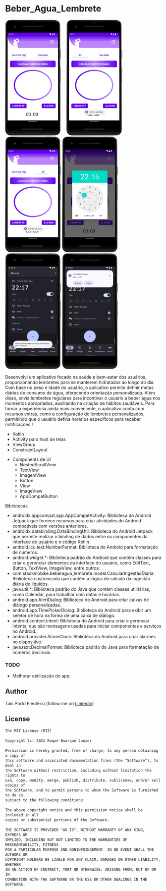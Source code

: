 # Beber_Agua_Lembrete

<img src="app/src/main/res/result/Screenshot_20230702_221549.png" alt="Descrição da imagem" width="180">&emsp;
<img src="app/src/main/res/result/Screenshot_20230702_221605.png" alt="Descrição da imagem" width="180">&emsp;
<img src="app/src/main/res/result/Screenshot_20230702_221625.png" alt="Descrição da imagem" width="180">
<img src="app/src/main/res/result/Screenshot_20230702_221654.png" alt="Descrição da imagem" width="180">
<img src="app/src/main/res/result/Screenshot_20230702_221710.png" alt="Descrição da imagem" width="180">
<img src="app/src/main/res/result/Screenshot_20230702_221717.png" alt="Descrição da imagem" width="180">




Desenvolvi um aplicativo focado na saúde e bem-estar dos usuários, proporcionando lembretes para se manterem hidratados ao longo do dia. Com base no peso e idade do usuário, o aplicativo permite definir metas diárias de consumo de água, oferecendo orientação personalizada. Além disso, envia lembretes regulares para incentivar o usuário a beber água nos momentos apropriados, auxiliando na criação de hábitos saudáveis.
Para tornar a experiência ainda mais conveniente, o aplicativo conta com recursos extras, como a configuração de lembretes personalizados, permitindo que o usuário defina horários específicos para receber notificações.!
* Kotlin
* Activity para host de telas
* ViewGroup  
* ConstraintLayout
    
- Components de UI
    - NestedScrollView
    - TextView
    - ImagemView
    - Button
    - View   
    - ImageView
    - AppCompatButton

Bibliotecas 

* androidx.appcompat.app.AppCompatActivity: Biblioteca do Android Jetpack que fornece recursos para criar atividades do Android compatíveis com versões anteriores.
* androidx.databinding.DataBindingUtil: Biblioteca do Android Jetpack que permite realizar o binding de dados entre os componentes da interface do usuário e o código Kotlin.
* android.icu.text.NumberFormat: Biblioteca do Android para formatação de números.
* android.widget.*: Biblioteca padrão do Android que contém classes para criar e gerenciar elementos da interface do usuário, como EditText, Button, TextView, ImageView, entre outros.
* com.stackmobike.beberagua_lembrete.model.CalcularIngestãoDiaria: Biblioteca customizada que contém a lógica de cálculo da ingestão diária de líquidos.
* java.util.*: Biblioteca padrão do Java que contém classes utilitárias, como Calendar, para trabalhar com datas e horários.
* android.app.AlertDialog: Biblioteca do Android para criar caixas de diálogo personalizadas.
* android.app.TimePickerDialog: Biblioteca do Android para exibir um seletor de hora na forma de uma caixa de diálogo.
* android.content.Intent: Biblioteca do Android para criar e gerenciar intents, que são mensagens usadas para iniciar componentes e serviços no Android.
* android.provider.AlarmClock: Biblioteca do Android para criar alarmes no dispositivo.
* java.text.DecimalFormat: Biblioteca padrão do Java para formatação de números decimais.

### TODO
- Melhorar estilização do app.

## Author
Taís Porto Eleutério (follow me on [Linkedin](https://www.linkedin.com/in/taisporto/))

## License
```
The MIT License (MIT)

Copyright (c) 2021 Roque Buarque Junior

Permission is hereby granted, free of charge, to any person obtaining a copy of
this software and associated documentation files (the "Software"), to deal in
the Software without restriction, including without limitation the rights to
use, copy, modify, merge, publish, distribute, sublicense, and/or sell copies of
the Software, and to permit persons to whom the Software is furnished to do so,
subject to the following conditions:

The above copyright notice and this permission notice shall be included in all
copies or substantial portions of the Software.

THE SOFTWARE IS PROVIDED "AS IS", WITHOUT WARRANTY OF ANY KIND, EXPRESS OR
IMPLIED, INCLUDING BUT NOT LIMITED TO THE WARRANTIES OF MERCHANTABILITY, FITNESS
FOR A PARTICULAR PURPOSE AND NONINFRINGEMENT. IN NO EVENT SHALL THE AUTHORS OR
COPYRIGHT HOLDERS BE LIABLE FOR ANY CLAIM, DAMAGES OR OTHER LIABILITY, WHETHER
IN AN ACTION OF CONTRACT, TORT OR OTHERWISE, ARISING FROM, OUT OF OR IN
CONNECTION WITH THE SOFTWARE OR THE USE OR OTHER DEALINGS IN THE SOFTWARE.
```
